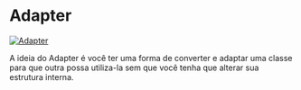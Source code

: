 # Adapter

[![Adapter](https://upload.wikimedia.org/wikipedia/commons/4/4e/Adapter_pattern.png)](https://pt.wikipedia.org/wiki/Adapter)

A ideia do Adapter é você ter uma forma de converter e adaptar uma classe para que outra possa utiliza-la sem que você tenha que alterar sua estrutura interna.